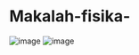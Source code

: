 # Makalah-fisika-
![image](https://github.com/user-attachments/assets/56d0199a-4c3a-476c-b0ec-efffc7d94dc6)
![image](https://github.com/user-attachments/assets/37458c8c-cec5-408d-ac0b-91c45e8b7fee)
